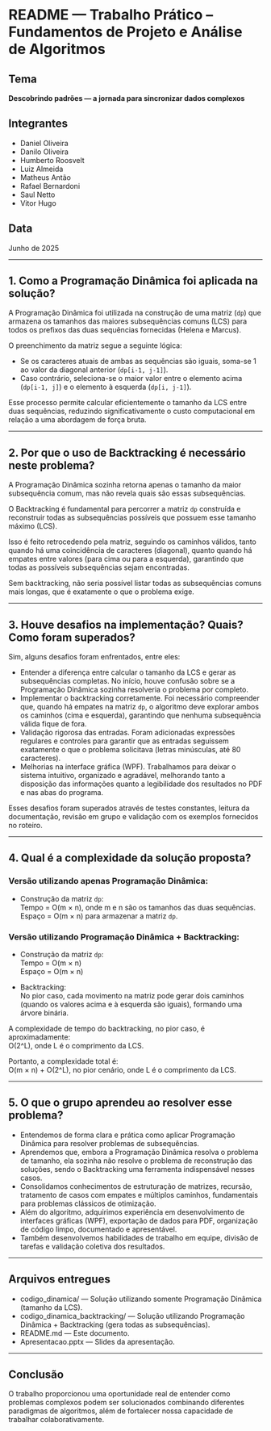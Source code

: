 
# README — Trabalho Prático – Fundamentos de Projeto e Análise de Algoritmos

## Tema  
**Descobrindo padrões — a jornada para sincronizar dados complexos**

## Integrantes  
- Daniel Oliveira  
- Danilo Oliveira  
- Humberto Roosvelt  
- Luiz Almeida  
- Matheus Antão  
- Rafael Bernardoni  
- Saul Netto  
- Vitor Hugo  

## Data  
Junho de 2025

---

## 1. Como a Programação Dinâmica foi aplicada na solução?  

A Programação Dinâmica foi utilizada na construção de uma matriz (`dp`) que armazena os tamanhos das maiores subsequências comuns (LCS) para todos os prefixos das duas sequências fornecidas (Helena e Marcus).  

O preenchimento da matriz segue a seguinte lógica:  
- Se os caracteres atuais de ambas as sequências são iguais, soma-se 1 ao valor da diagonal anterior (`dp[i-1, j-1]`).  
- Caso contrário, seleciona-se o maior valor entre o elemento acima (`dp[i-1, j]`) e o elemento à esquerda (`dp[i, j-1]`).  

Esse processo permite calcular eficientemente o tamanho da LCS entre duas sequências, reduzindo significativamente o custo computacional em relação a uma abordagem de força bruta.

---

## 2. Por que o uso de Backtracking é necessário neste problema?  

A Programação Dinâmica sozinha retorna apenas o tamanho da maior subsequência comum, mas não revela quais são essas subsequências.  

O Backtracking é fundamental para percorrer a matriz `dp` construída e reconstruir todas as subsequências possíveis que possuem esse tamanho máximo (LCS).  

Isso é feito retrocedendo pela matriz, seguindo os caminhos válidos, tanto quando há uma coincidência de caracteres (diagonal), quanto quando há empates entre valores (para cima ou para a esquerda), garantindo que todas as possíveis subsequências sejam encontradas.  

Sem backtracking, não seria possível listar todas as subsequências comuns mais longas, que é exatamente o que o problema exige.

---

## 3. Houve desafios na implementação? Quais? Como foram superados?  

Sim, alguns desafios foram enfrentados, entre eles:  
- Entender a diferença entre calcular o tamanho da LCS e gerar as subsequências completas. No início, houve confusão sobre se a Programação Dinâmica sozinha resolveria o problema por completo.  
- Implementar o backtracking corretamente. Foi necessário compreender que, quando há empates na matriz `dp`, o algoritmo deve explorar ambos os caminhos (cima e esquerda), garantindo que nenhuma subsequência válida fique de fora.  
- Validação rigorosa das entradas. Foram adicionadas expressões regulares e controles para garantir que as entradas seguissem exatamente o que o problema solicitava (letras minúsculas, até 80 caracteres).  
- Melhorias na interface gráfica (WPF). Trabalhamos para deixar o sistema intuitivo, organizado e agradável, melhorando tanto a disposição das informações quanto a legibilidade dos resultados no PDF e nas abas do programa.  

Esses desafios foram superados através de testes constantes, leitura da documentação, revisão em grupo e validação com os exemplos fornecidos no roteiro.

---

## 4. Qual é a complexidade da solução proposta?  

### Versão utilizando apenas Programação Dinâmica:  
- Construção da matriz `dp`:  
Tempo = O(m × n), onde m e n são os tamanhos das duas sequências.  
Espaço = O(m × n) para armazenar a matriz `dp`.  

### Versão utilizando Programação Dinâmica + Backtracking:  
- Construção da matriz `dp`:  
Tempo = O(m × n)  
Espaço = O(m × n)  

- Backtracking:  
No pior caso, cada movimento na matriz pode gerar dois caminhos (quando os valores acima e à esquerda são iguais), formando uma árvore binária.  

A complexidade de tempo do backtracking, no pior caso, é aproximadamente:  
O(2^L), onde L é o comprimento da LCS.  

Portanto, a complexidade total é:  
O(m × n) + O(2^L), no pior cenário, onde L é o comprimento da LCS.

---

## 5. O que o grupo aprendeu ao resolver esse problema?  

- Entendemos de forma clara e prática como aplicar Programação Dinâmica para resolver problemas de subsequências.  
- Aprendemos que, embora a Programação Dinâmica resolva o problema de tamanho, ela sozinha não resolve o problema de reconstrução das soluções, sendo o Backtracking uma ferramenta indispensável nesses casos.  
- Consolidamos conhecimentos de estruturação de matrizes, recursão, tratamento de casos com empates e múltiplos caminhos, fundamentais para problemas clássicos de otimização.  
- Além do algoritmo, adquirimos experiência em desenvolvimento de interfaces gráficas (WPF), exportação de dados para PDF, organização de código limpo, documentado e apresentável.  
- Também desenvolvemos habilidades de trabalho em equipe, divisão de tarefas e validação coletiva dos resultados.

---

## Arquivos entregues  
- codigo_dinamica/ — Solução utilizando somente Programação Dinâmica (tamanho da LCS).  
- codigo_dinamica_backtracking/ — Solução utilizando Programação Dinâmica + Backtracking (gera todas as subsequências).  
- README.md — Este documento.  
- Apresentacao.pptx — Slides da apresentação.

---

## Conclusão  

O trabalho proporcionou uma oportunidade real de entender como problemas complexos podem ser solucionados combinando diferentes paradigmas de algoritmos, além de fortalecer nossa capacidade de trabalhar colaborativamente.
